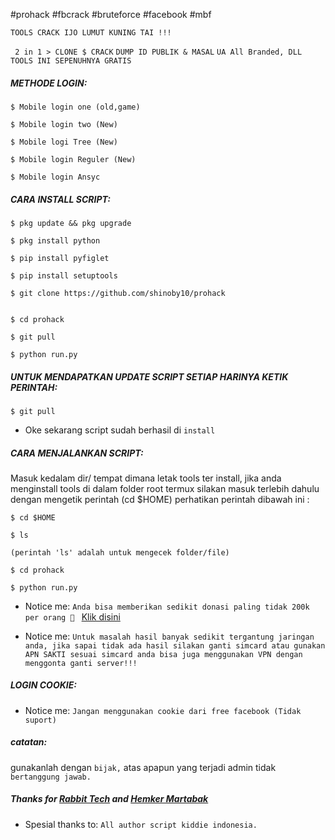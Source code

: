 #prohack #fbcrack #bruteforce #facebook #mbf

``TOOLS CRACK IJO LUMUT KUNING TAI !!!``

`` 2 in 1 > CLONE $ CRACK``
`` DUMP ID PUBLIK & MASAL ``
`` UA All Branded, DLL ``
`` TOOLS INI SEPENUHNYA GRATIS ``

<h5 align="left">METHODE LOGIN:</h5>

    $ Mobile login one (old,game)

    $ Mobile login two (New)

    $ Mobile logi Tree (New)

    $ Mobile login Reguler (New)

    $ Mobile login Ansyc
    
<h5 align="left">CARA INSTALL SCRIPT:</h5>

    $ pkg update && pkg upgrade

    $ pkg install python
    
    $ pip install pyfiglet
    
    $ pip install setuptools

    $ git clone https://github.com/shinoby10/prohack


    $ cd prohack
    
    $ git pull

    $ python run.py

<h5 align="left">UNTUK MENDAPATKAN UPDATE SCRIPT SETIAP HARINYA KETIK PERINTAH:</h5>

    $ git pull
    
- Oke sekarang script sudah berhasil di ```install```

<h5 align="left">CARA MENJALANKAN SCRIPT:</h5>

Masuk kedalam dir/ tempat dimana letak tools ter install, jika anda menginstall tools di dalam folder root termux silakan masuk terlebih dahulu dengan mengetik perintah (cd $HOME) perhatikan perintah dibawah ini :

    $ cd $HOME
    
    $ ls
    
    (perintah 'ls' adalah untuk mengecek folder/file)
    
    $ cd prohack

    $ python run.py

- Notice me: ```Anda bisa memberikan sedikit donasi paling tidak 200k per orang 🤣 ``` <a href="https://wa.me/+6289522066222">Klik disini</a>

- Notice me: ```Untuk masalah hasil banyak sedikit tergantung jaringan anda, jika sapai tidak ada hasil silakan ganti simcard atau gunakan APN SAKTI sesuai simcard anda bisa juga menggunakan VPN dengan menggonta ganti server!!!```

<h5 align="left">LOGIN COOKIE:</h5>

- Notice me: ``` Jangan menggunakan cookie dari free facebook (Tidak suport) ```
<h5 align="left">catatan:</h5>

gunakanlah dengan ```bijak,``` atas apapun yang terjadi admin tidak ```bertanggung jawab.```

<h5 align="left">Thanks for <a href="https://github.com/rabbittechnologi">Rabbit Tech</a> and <a href="https://github.com/VinzSector">Hemker Martabak</a></h5>

- Spesial thanks to: ```All author script kiddie indonesia.```
